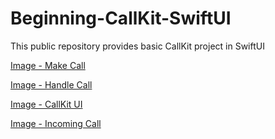 # Beginning-CallKit-SwiftUI
This public repository provides basic CallKit project in SwiftUI

[Image - Make Call](https://raw.githubusercontent.com/jaesung-wwdc/Beginning-CallKit-SwiftUI/master/screenshots/makeCall.PNG)

[Image - Handle Call](https://raw.githubusercontent.com/jaesung-wwdc/Beginning-CallKit-SwiftUI/master/screenshots/handleCall.PNG)

[Image - CallKit UI](https://raw.githubusercontent.com/jaesung-wwdc/Beginning-CallKit-SwiftUI/master/screenshots/callkitUI.PNG)

[Image - Incoming Call](https://raw.githubusercontent.com/jaesung-wwdc/Beginning-CallKit-SwiftUI/master/screenshots/incomingCall.PNG)
